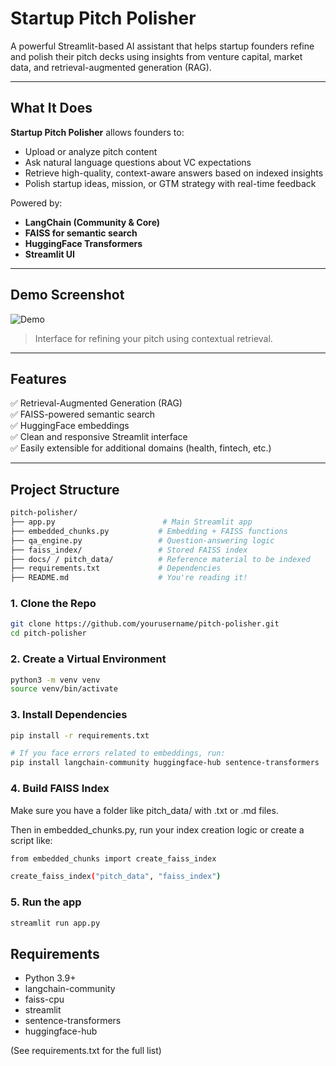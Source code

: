 # Startup Pitch Polisher

A powerful Streamlit-based AI assistant that helps startup founders refine and polish their pitch decks using insights from venture capital, market data, and retrieval-augmented generation (RAG).

---

## What It Does

**Startup Pitch Polisher** allows founders to:
- Upload or analyze pitch content
- Ask natural language questions about VC expectations
- Retrieve high-quality, context-aware answers based on indexed insights
- Polish startup ideas, mission, or GTM strategy with real-time feedback

Powered by:
- **LangChain (Community & Core)**
- **FAISS for semantic search**
- **HuggingFace Transformers**
- **Streamlit UI**

---

## Demo Screenshot

![Demo](assets/demo-screenshot.png)  
> Interface for refining your pitch using contextual retrieval.

---

## Features

✅ Retrieval-Augmented Generation (RAG)  
✅ FAISS-powered semantic search  
✅ HuggingFace embeddings  
✅ Clean and responsive Streamlit interface  
✅ Easily extensible for additional domains (health, fintech, etc.)

---

## Project Structure

```bash
pitch-polisher/
├── app.py                        # Main Streamlit app
├── embedded_chunks.py           # Embedding + FAISS functions
├── qa_engine.py                 # Question-answering logic
├── faiss_index/                 # Stored FAISS index
├── docs/ / pitch_data/          # Reference material to be indexed
├── requirements.txt             # Dependencies
├── README.md                    # You're reading it!
```

### 1. Clone the Repo
```bash
git clone https://github.com/yourusername/pitch-polisher.git
cd pitch-polisher
```

### 2. Create a Virtual Environment
```bash
python3 -m venv venv
source venv/bin/activate
```

### 3. Install Dependencies
```bash
pip install -r requirements.txt

# If you face errors related to embeddings, run:
pip install langchain-community huggingface-hub sentence-transformers
```
### 4. Build FAISS Index
Make sure you have a folder like pitch_data/ with .txt or .md files.

Then in embedded_chunks.py, run your index creation logic or create a script like:
```bash
from embedded_chunks import create_faiss_index

create_faiss_index("pitch_data", "faiss_index")
```
### 5. Run the app
```bash
streamlit run app.py
```

## Requirements

  - Python 3.9+
  - langchain-community
  - faiss-cpu
  - streamlit
  - sentence-transformers
  - huggingface-hub

(See requirements.txt for the full list)




